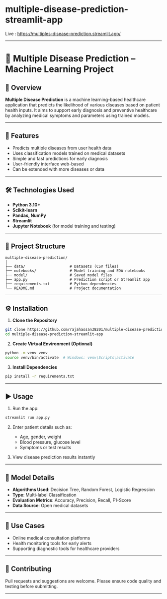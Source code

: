 # multiple-disease-prediction-streamlit-app

Live : https://multiples-disease-prediction.streamlit.app/

---

# 🏥 Multiple Disease Prediction – Machine Learning Project

## 📘 Overview

**Multiple Disease Prediction** is a machine learning-based healthcare application that predicts the likelihood of various diseases based on patient health inputs. It aims to support early diagnosis and preventive healthcare by analyzing medical symptoms and parameters using trained models.

---

## 🚀 Features

* Predicts multiple diseases from user health data
* Uses classification models trained on medical datasets
* Simple and fast predictions for early diagnosis
* User-friendly interface web-based
* Can be extended with more diseases or data

---

## 🛠️ Technologies Used

* **Python 3.10+**
* **Scikit-learn**
* **Pandas, NumPy**
* **Streamlit**
* **Jupyter Notebook** (for model training and testing)

---

## 📁 Project Structure

```
multiple-disease-prediction/
│
├── data/                    # Datasets (CSV files)
├── notebooks/               # Model training and EDA notebooks
├── model/                   # Saved model files
├── app.py                   # Prediction script or Streamlit app
├── requirements.txt         # Python dependencies
└── README.md                # Project documentation
```

---

## ⚙️ Installation

1. **Clone the Repository**

```bash
git clone https://github.com/rajahassan38201/multiple-disease-prediction-streamlit-app.git
cd multiple-disease-prediction-streamlit-app
```

2. **Create Virtual Environment (Optional)**

```bash
python -m venv venv
source venv/bin/activate  # Windows: venv\Scripts\activate
```

3. **Install Dependencies**

```bash
pip install -r requirements.txt
```

---

## ▶️ Usage

1. Run the app:

```bash
streamlit run app.py
```

2. Enter patient details such as:

   * Age, gender, weight
   * Blood pressure, glucose level
   * Symptoms or test results

3. View disease prediction results instantly

---

## 🧠 Model Details

* **Algorithms Used**: Decision Tree, Random Forest, Logistic Regression
* **Type**: Multi-label Classification
* **Evaluation Metrics**: Accuracy, Precision, Recall, F1-Score
* **Data Source**: Open medical datasets

---

## 📌 Use Cases

* Online medical consultation platforms
* Health monitoring tools for early alerts
* Supporting diagnostic tools for healthcare providers

---

## 🤝 Contributing

Pull requests and suggestions are welcome. Please ensure code quality and testing before submitting.

---
